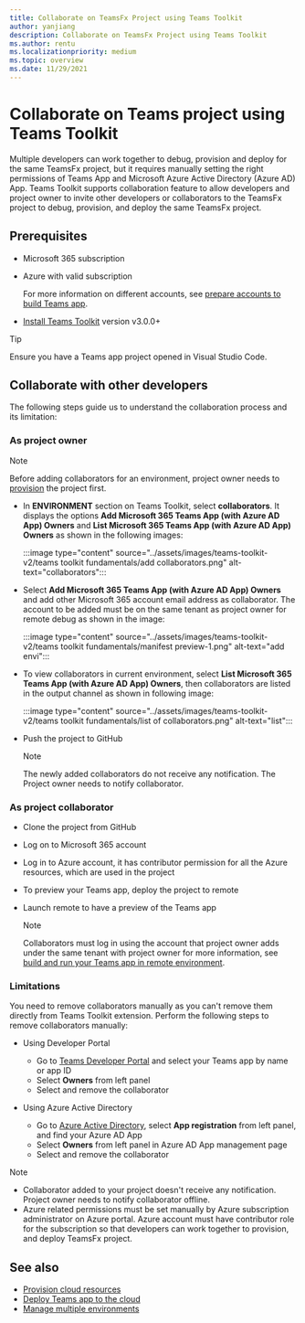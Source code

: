 ```yaml
---
title: Collaborate on TeamsFx Project using Teams Toolkit
author: yanjiang
description: Collaborate on TeamsFx Project using Teams Toolkit
ms.author: rentu
ms.localizationpriority: medium
ms.topic: overview
ms.date: 11/29/2021
---
```


# Collaborate on Teams project using Teams Toolkit

Multiple developers can work together to debug, provision and deploy for the same TeamsFx project, but it requires manually setting the right permissions of Teams App and Microsoft Azure Active Directory (Azure AD) App. Teams Toolkit supports collaboration feature to allow developers and project owner to invite other developers or collaborators to the TeamsFx project to debug, provision, and deploy the same TeamsFx project.

## Prerequisites

* Microsoft 365 subscription
* Azure with valid subscription
  
  For more information on different accounts, see [prepare accounts to build Teams app](accounts.md).

* [Install Teams Toolkit](https://marketplace.visualstudio.com/items?itemName=TeamsDevApp.ms-teams-vscode-extension) version v3.0.0+

> [!TIP]
> Ensure you have a Teams app project opened in Visual Studio Code.

## Collaborate with other developers

The following steps guide us to understand the collaboration process and its limitation:

### As project owner

> [!NOTE]
> Before adding collaborators for an environment, project owner needs to [provision](provision.md) the project first.

* In **ENVIRONMENT** section on Teams Toolkit, select **collaborators**. It displays the options **Add Microsoft 365 Teams App (with Azure AD App) Owners** and **List Microsoft 365 Teams App (with Azure AD App) Owners** as shown in the following images:

  :::image type="content" source="../assets/images/teams-toolkit-v2/teams toolkit fundamentals/add collaborators.png" alt-text="collaborators":::

* Select **Add Microsoft 365 Teams App (with Azure AD App) Owners** and add other Microsoft 365 account email address as collaborator. The account to be added must be on the same tenant as project owner for remote debug as shown in the image:

  :::image type="content" source="../assets/images/teams-toolkit-v2/teams toolkit fundamentals/manifest preview-1.png" alt-text="add envi":::

* To view collaborators in current environment, select **List Microsoft 365 Teams App (with Azure AD App) Owners**, then collaborators are listed in the output channel as shown in following image:

  :::image type="content" source="../assets/images/teams-toolkit-v2/teams toolkit fundamentals/list of collaborators.png" alt-text="list":::

* Push the project to GitHub

  > [!NOTE]
  > The newly added collaborators do not receive any notification. The Project owner needs to notify collaborator.

### As project collaborator

* Clone the project from GitHub
* Log on to Microsoft 365 account
* Log in to Azure account, it has contributor permission for all the Azure resources, which are used in the project
* To preview your Teams app, deploy the project to remote
* Launch remote to have a preview of the Teams app

  > [!NOTE]
  > Collaborators must log in using the account that project owner adds under the same tenant with project owner for more information, see [build and run your Teams app in remote environment](/microsoftteams/platform/sbs-gs-javascript?tabs=vscode%2Cvsc%2Cviscode%2Cvcode&tutorial-step=3&branch).

### Limitations

You need to remove collaborators manually as you can't remove them directly from Teams Toolkit extension. Perform the following steps to remove collaborators manually:

* Using Developer Portal

  * Go to [Teams Developer Portal](https://dev.teams.microsoft.com/home) and select your Teams app by name or app ID
  * Select **Owners** from left panel
  * Select and remove the collaborator

* Using Azure Active Directory

  * Go to [Azure Active Directory](https://ms.portal.azure.com/#blade/Microsoft_AAD_IAM/ActiveDirectoryMenuBlade/RegisteredApps), select **App registration** from left panel, and find your Azure AD App
  * Select **Owners** from left panel in Azure AD App management page
  * Select and remove the collaborator

> [!NOTE]
>
> * Collaborator added to your project doesn't receive any notification. Project owner needs to notify collaborator offline.
> * Azure related permissions must be set manually by Azure subscription administrator on Azure portal. Azure account must have contributor role for the subscription so that developers can work together to provision, and deploy TeamsFx project.

## See also

* [Provision cloud resources](provision.md)
* [Deploy Teams app to the cloud](deploy.md)
* [Manage multiple environments](TeamsFx-multi-env.md)
